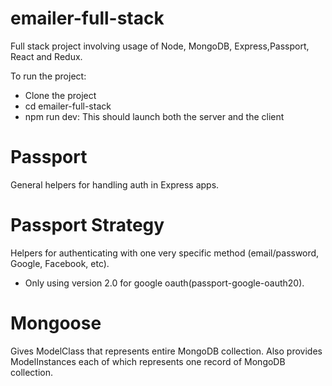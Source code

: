 # emailer-full-stack
Full stack project involving usage of Node, MongoDB, Express,Passport, React and Redux.

To run the project:

- Clone the project
- cd emailer-full-stack
- npm run dev: This should launch both the server and the client

# Passport
General helpers for handling auth in Express apps.

# Passport Strategy
Helpers for authenticating with one very specific method (email/password, Google, Facebook, etc).
- Only using version 2.0 for google oauth(passport-google-oauth20).

# Mongoose
Gives ModelClass that represents entire MongoDB collection.
Also provides ModelInstances each of which represents one record of MongoDB collection.
